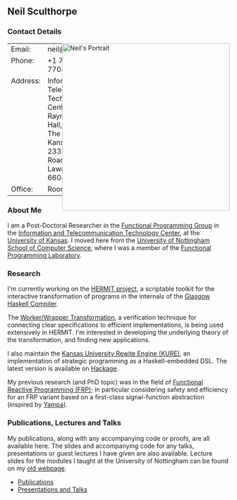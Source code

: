 <h2>Neil Sculthorpe</h2>

<h3>Contact Details</h3>

<div class="content">

<div style="float: right">
<img alt="Neil's Portrait" style="height:380px" src="http://www.ittc.ku.edu/~neil/NeilWeb.JPG"/>
</div>

<table cellpadding="2" style="width: auto;">
	 <tr valign="top">
	  <td class="tabtags">Email:</td><td>neil@ittc.ku.edu</td>
	 </tr>
	 <tr valign="top">
	  <td class="tabtags">Phone:</td><td>+1 785-864-7704</td>
	 </tr>
	 <tr valign="top">
	  <td class="tabtags">Address:</td><td>Information and Telecommunication Technology Center, <br/>
                                               Raymond Nichols Hall, <br/>
    					       The University of Kansas, <br/>
                                               2335 Irving Hill Road, <br/>
    					       Lawrence, KS 66045</td>
	 </tr>
	 <tr valign="top">
	  <td class="tabtags">Office:</td><td>Room 145B</td>
	 </tr>
      </table>

</div>

<h3>About Me</h3>

<p>
I am a Post-Doctoral Researcher in the <a href="http://www.ittc.ku.edu/csdl/fpg/">Functional Programming Group</a> in the <a href="http://www.ittc.ku.edu/">Information and Telecommunication Technology Center</a>, at the <a href="http://www.ku.edu/">University of Kansas</a>.
I moved here from the <a href="http://www.nottingham.ac.uk/cs">University of Nottingham School of Computer Science</a>, where I was a member of the <a href="http://sneezy.cs.nott.ac.uk/joomla/">Functional Programming Laboratory</a>.
</p>


<h3>Research</h3>

<p>
I'm currently working on the <a href="/projects/hermit">HERMIT project</a>, a scriptable toolkit for the interactive transformation of programs in the internals of the <a href="http://www.haskell.org/ghc/">Glasgow Haskell Compiler</a>.
</p>

<p>
The <a href="/theory/workerwrapper">Worker/Wrapper Transformation</a>, a verification technique for connecting clear specifications to efficient implementations, is being used extensively in HERMIT.
I'm interested in developing the underlying theory of the transformation, and finding new applications.
</p>

<p>
I also maintain the <a href="/software/kure">Kansas University Rewite Engine (KURE)</a>, an implementation of strategic programming as a Haskell-embedded DSL.  The latest version is available on <a href="http://hackage.haskell.org/package/kure">Hackage</a>.
</p>

<p>
My previous research (and PhD topic) was in the field of <a href="http://www.haskell.org/haskellwiki/Functional_Reactive_Programming">Functional Reactive Programming (FRP)</a>; in particular considering safety and efficiency for an FRP variant based on a first-class signal-function abstraction (inspired by <a href="http://www.haskell.org/haskellwiki/Yampa">Yampa</a>).
</p>


<h3>Publications, Lectures and Talks</h3>

<p>
My publications, along with any accompanying code or proofs, are all available here.
The slides and accompanying code for any talks, presentations or guest lectures I have given are also available.
Lecture slides for the modules I taught at the University of Nottingham can be found on my <a href="http://www.cs.nott.ac.uk/~nas/">old webpage</a>.
</p>

<ul>

<li>
<a href="http://www.ittc.ku.edu/~neil/publications.html">Publications</a>
</li>

<li>
<a href="http://www.ittc.ku.edu/~neil/talks.html">Presentations and Talks</a>
</li>

</ul>

